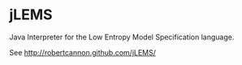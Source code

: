 jLEMS
=====

Java Interpreter for the Low Entropy Model Specification language.

See http://robertcannon.github.com/jLEMS/
